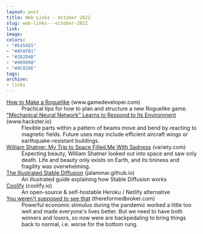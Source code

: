 ```yaml
---
layout: post
title: Web Links - October 2022
slug: web-links---october-2022
link:
image:
colors:
- "#E45665"
- "#AFAFB1"
- "#2B2D4B"
- "#909090"
- "#8C020E"
tags:
archive:
- links
---
```


<dl>
  <dt>
    <a href="https://www.gamedeveloper.com/design/how-to-make-a-roguelike">How to Make a Roguelike</a>
    <span class="post-meta">(www.gamedeveloper.com)</span>
  </dt>
  <dd>Practical tips for how to plan and structure a new Roguelike game.</dd>
  <dt>
    <a href="https://www.hackster.io/news/this-novel-mechanical-neural-network-architected-material-learns-to-respond-to-its-environment-ad68bdcf2d7b">"Mechanical Neural Network" Learns to Respond to Its Environment</a>
    <span class="post-meta">(www.hackster.io)</span>
  </dt>
  <dd>Flexible parts within a pattern of beams move and bend by reacting to magnetic fields. Future uses may include efficient aircraft wings or earthquake-resistant buildings.</dd>
  <dt>
    <a href="https://variety.com/2022/tv/news/william-shatner-space-boldly-go-excerpt-1235395113/">William Shatner: My Trip to Space Filled Me With Sadness</a>
    <span class="post-meta">(variety.com)</span>
  </dt>
  <dd>Expecting beauty, William Shatner looked out into space and saw only death. Life and beauty only exists on Earth, and its tininess and fragility was overwhelming.</dd>
  <dt>
    <a href="https://jalammar.github.io/illustrated-stable-diffusion/">The Illustrated Stable Diffusion</a>
    <span class="post-meta">(jalammar.github.io)</span>
  </dt>
  <dd>An illustrated guide explaining how Stable Diffusion works</dd>
  <dt>
    <a href="https://coolify.io/">Coolify</a>
    <span class="post-meta">(coolify.io)</span>
  </dt>
  <dd>An open-source & self-hostable Heroku / Netlify alternative</dd>
  <dt>
    <a href="https://thereformedbroker.com/2022/10/02/you-werent-supposed-to-see-that/">You weren't supposed to see that</a>
    <span class="post-meta">(thereformedbroker.com)</span>
  </dt>
  <dd>Powerful economic stimulus during the pandemic worked a little too well and made everyone's lives better. But we need to have both winners and losers, so now were are backpedaling to bring things back to normal, i.e. worse for the bottom rung.</dd>
</dl>
